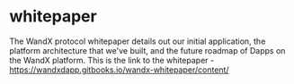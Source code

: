 # whitepaper
The WandX protocol whitepaper details out our initial application, the platform architecture that we've built, and the future roadmap of Dapps on the WandX platform.
This is the link to the whitepaper - https://wandxdapp.gitbooks.io/wandx-whitepaper/content/
